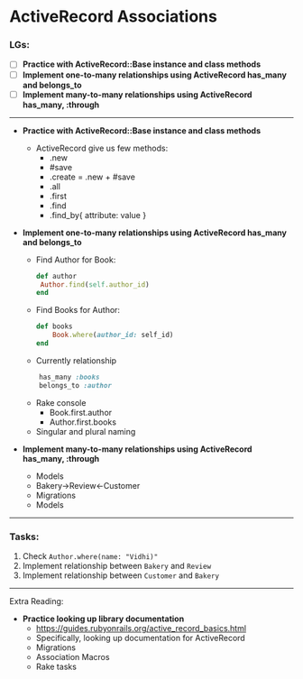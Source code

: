 # ActiveRecord Associations

### LGs:
- [ ] **Practice with ActiveRecord::Base instance and class methods**
- [ ] **Implement one-to-many relationships using ActiveRecord has_many and belongs_to**
- [ ] **Implement many-to-many relationships using ActiveRecord has_many, :through**

---

* **Practice with ActiveRecord::Base instance and class methods**
    * ActiveRecord give us few methods:
        * .new
        * #save
        * .create = .new + #save
        * .all
        * .first
        * .find
        * .find_by{ attribute: value } 
* **Implement one-to-many relationships using ActiveRecord has_many and belongs_to**
    * Find Author for Book:
        ```ruby
        def author
    	 Author.find(self.author_id)
        end
        ```
    * Find Books for Author:
        ```ruby
        def books
            Book.where(author_id: self_id)
        end
        ```
    * Currently relationship
    ```ruby
        has_many :books
        belongs_to :author
    ```
    * Rake console
        * Book.first.author
        * Author.first.books
    * Singular and plural naming
 
* **Implement many-to-many relationships using ActiveRecord has_many, :through**
    * Models
    * Bakery->Review<-Customer
    * Migrations
    * Models

---

### Tasks:
1. Check `Author.where(name: "Vidhi)"`
2. Implement relationship between `Bakery` and `Review`
3. Implement relationship between `Customer` and `Bakery`

---
Extra Reading: 
* **Practice looking up library documentation**
    * https://guides.rubyonrails.org/active_record_basics.html
    * Specifically, looking up documentation for ActiveRecord
    * Migrations
    * Association Macros
    * Rake tasks